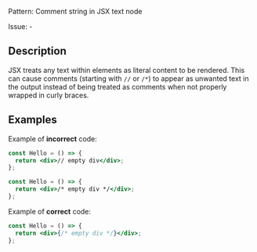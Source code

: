 Pattern: Comment string in JSX text node

Issue: -

## Description

JSX treats any text within elements as literal content to be rendered. This can cause comments (starting with `//` or `/*`) to appear as unwanted text in the output instead of being treated as comments when not properly wrapped in curly braces.

## Examples

Example of **incorrect** code:
```jsx
const Hello = () => {
  return <div>// empty div</div>;
};

const Hello = () => {
  return <div>/* empty div */</div>;
};
```

Example of **correct** code:
```jsx
const Hello = () => {
  return <div>{/* empty div */}</div>;
};
```